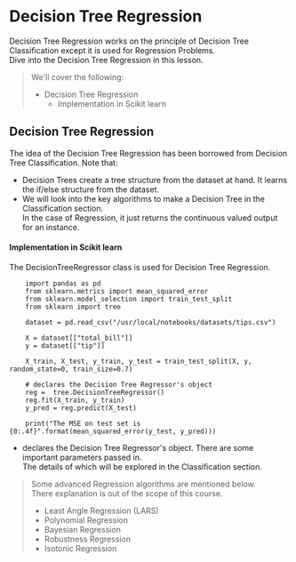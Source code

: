 # Decision Tree Regression

Decision Tree Regression works on the principle of Decision Tree Classification except it is used for Regression Problems.  
 Dive into the Decision Tree Regression in this lesson.

> We'll cover the following:
>
> - Decision Tree Regression
>   - Implementation in Scikit learn

## Decision Tree Regression

The idea of the Decision Tree Regression has been borrowed from Decision Tree Classification. Note that:

- Decision Trees create a tree structure from the dataset at hand. It learns the if/else structure from the dataset.
- We will look into the key algorithms to make a Decision Tree in the Classification section.  
   In the case of Regression, it just returns the continuous valued output for an instance.

#### Implementation in Scikit learn

The DecisionTreeRegressor class is used for Decision Tree Regression.

        import pandas as pd
        from sklearn.metrics import mean_squared_error
        from sklearn.model_selection import train_test_split
        from sklearn import tree

        dataset = pd.read_csv("/usr/local/notebooks/datasets/tips.csv")

        X = dataset[["total_bill"]]
        y = dataset[["tip"]]

        X_train, X_test, y_train, y_test = train_test_split(X, y, random_state=0, train_size=0.7)

        # declares the Decision Tree Regressor's object
        reg =  tree.DecisionTreeRegressor()
        reg.fit(X_train, y_train)
        y_pred = reg.predict(X_test)

        print("The MSE on test set is {0:.4f}".format(mean_squared_error(y_test, y_pred)))

- declares the Decision Tree Regressor's object. There are some important parameters passed in.  
   The details of which will be explored in the Classification section.

> Some advanced Regression algorithms are mentioned below.  
>  There explanation is out of the scope of this course.
>
> - Least Angle Regression (LARS)
> - Polynomial Regression
> - Bayesian Regression
> - Robustness Regression
> - Isotonic Regression
